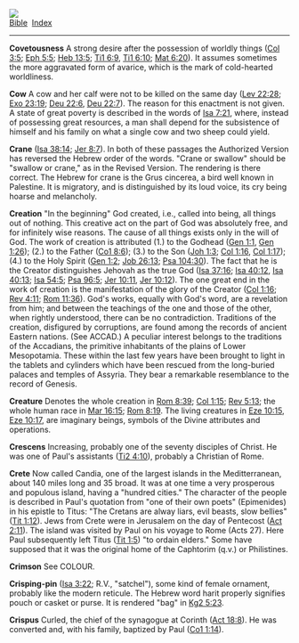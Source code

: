 [![](../../cdshop/ithlogo.png)](../../index)  
[Bible](../index)  [Index](index) 

------------------------------------------------------------------------

<span id="000">**Covetousness**</span> A strong desire after the
possession of worldly things ([Col 3:5](../kjv/col003.htm#005); [Eph
5:5](../kjv/eph005.htm#005); [Heb 13:5](../kjv/heb013.htm#005); [Ti1
6:9](../kjv/ti1006.htm#009), [Ti1 6:10](../kjv/ti1006.htm#010); [Mat
6:20](../kjv/mat006.htm#020)). It assumes sometimes the more aggravated
form of avarice, which is the mark of cold-hearted worldliness.

<span id="001">**Cow**</span> A cow and her calf were not to be killed
on the same day ([Lev 22:28](../kjv/lev022.htm#028); [Exo
23:19](../kjv/exo023.htm#019); [Deu 22:6](../kjv/deu022.htm#006), [Deu
22:7](../kjv/deu022.htm#007)). The reason for this enactment is not
given. A state of great poverty is described in the words of [Isa
7:21](../kjv/isa007.htm#021), where, instead of possessing great
resources, a man shall depend for the subsistence of himself and his
family on what a single cow and two sheep could yield.

<span id="002">**Crane**</span> ([Isa 38:14](../kjv/isa038.htm#014);
[Jer 8:7](../kjv/jer008.htm#007)). In both of these passages the
Authorized Version has reversed the Hebrew order of the words. "Crane or
swallow" should be "swallow or crane," as in the Revised Version. The
rendering is there correct. The Hebrew for crane is the Grus cincerea, a
bird well known in Palestine. It is migratory, and is distinguished by
its loud voice, its cry being hoarse and melancholy.

<span id="003">**Creation**</span> "In the beginning" God created, i.e.,
called into being, all things out of nothing. This creative act on the
part of God was absolutely free, and for infinitely wise reasons. The
cause of all things exists only in the will of God. The work of creation
is attributed (1.) to the Godhead ([Gen 1:1](../kjv/gen001.htm#001),
[Gen 1:26](../kjv/gen001.htm#026)); (2.) to the Father ([Co1
8:6](../kjv/co1008.htm#006)); (3.) to the Son ([Joh
1:3](../kjv/joh001.htm#003); [Col 1:16](../kjv/col001.htm#016), [Col
1:17](../kjv/col001.htm#017)); (4.) to the Holy Spirit ([Gen
1:2](../kjv/gen001.htm#002); [Job 26:13](../kjv/job026.htm#013); [Psa
104:30](../kjv/psa104.htm#030)). The fact that he is the Creator
distinguishes Jehovah as the true God ([Isa
37:16](../kjv/isa037.htm#016); [Isa 40:12](../kjv/isa040.htm#012), [Isa
40:13](../kjv/isa040.htm#013); [Isa 54:5](../kjv/isa054.htm#005); [Psa
96:5](../kjv/psa096.htm#005); [Jer 10:11](../kjv/jer010.htm#011), [Jer
10:12](../kjv/jer010.htm#012)). The one great end in the work of
creation is the manifestation of the glory of the Creator ([Col
1:16](../kjv/col001.htm#016); [Rev 4:11](../kjv/rev004.htm#011); [Rom
11:36](../kjv/rom011.htm#036)). God's works, equally with God's word,
are a revelation from him; and between the teachings of the one and
those of the other, when rightly understood, there can be no
contradiction. Traditions of the creation, disfigured by corruptions,
are found among the records of ancient Eastern nations. (See ACCAD.) A
peculiar interest belongs to the traditions of the Accadians, the
primitive inhabitants of the plains of Lower Mesopotamia. These within
the last few years have been brought to light in the tablets and
cylinders which have been rescued from the long-buried palaces and
temples of Assyria. They bear a remarkable resemblance to the record of
Genesis.

<span id="004">**Creature**</span> Denotes the whole creation in [Rom
8:39](../kjv/rom008.htm#039); [Col 1:15](../kjv/col001.htm#015); [Rev
5:13](../kjv/rev005.htm#013); the whole human race in [Mar
16:15](../kjv/mar016.htm#015); [Rom 8:19](../kjv/rom008.htm#019). The
living creatures in [Eze 10:15](../kjv/eze010.htm#015), [Eze
10:17](../kjv/eze010.htm#017), are imaginary beings, symbols of the
Divine attributes and operations.

<span id="005">**Crescens**</span> Increasing, probably one of the
seventy disciples of Christ. He was one of Paul's assistants ([Ti2
4:10](../kjv/ti2004.htm#010)), probably a Christian of Rome.

<span id="006">**Crete**</span> Now called Candia, one of the largest
islands in the Meditterranean, about 140 miles long and 35 broad. It was
at one time a very prosperous and populous island, having a "hundred
cities." The character of the people is described in Paul's quotation
from "one of their own poets" (Epimenides) in his epistle to Titus: "The
Cretans are alway liars, evil beasts, slow bellies" ([Tit
1:12](../kjv/tit001.htm#012)). Jews from Crete were in Jerusalem on the
day of Pentecost ([Act 2:11](../kjv/act002.htm#011)). The island was
visited by Paul on his voyage to Rome (Acts 27). Here Paul subsequently
left Titus ([Tit 1:5](../kjv/tit001.htm#005)) "to ordain elders." Some
have supposed that it was the original home of the Caphtorim (q.v.) or
Philistines.

<span id="007">**Crimson**</span> See COLOUR.

<span id="008">**Crisping-pin**</span> ([Isa
3:22](../kjv/isa003.htm#022); R.V., "satchel"), some kind of female
ornament, probably like the modern reticule. The Hebrew word harit
properly signifies pouch or casket or purse. It is rendered "bag" in
[Kg2 5:23](../kjv/kg2005.htm#023).

<span id="009">**Crispus**</span> Curled, the chief of the synagogue at
Corinth ([Act 18:8](../kjv/act018.htm#008)). He was converted and, with
his family, baptized by Paul ([Co1 1:14](../kjv/co1001.htm#014)).
